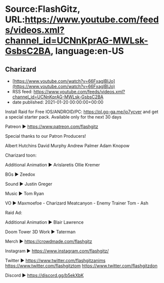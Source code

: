 # Source:FlashGitz, URL:https://www.youtube.com/feeds/videos.xml?channel_id=UCNnKprAG-MWLsk-GsbsC2BA, language:en-US

## Charizard
 - [https://www.youtube.com/watch?v=66FxaglBIJo](https://www.youtube.com/watch?v=66FxaglBIJo)
 - RSS feed: https://www.youtube.com/feeds/videos.xml?channel_id=UCNnKprAG-MWLsk-GsbsC2BA
 - date published: 2021-01-20 00:00:00+00:00

Install Raid for Free IOS/ANDROID/PC: https://pl.go-ga.me/jo7ycver and get a special starter pack. Available only for the next 30 days

Patreon ►
https://www.patreon.com/flashgitz

Special thanks to our Patron Producers!

Albert Hutchins
David Murphy
Andrew Palmer
Adam Knopow

Charizard toon:

Additional Animation ► 
Arislaretis
Ollie Kremer

BGs ► 
Zeedox

Sound ►
Justin Greger

Music ►
Tom Ryan

VO ► 
Maxmoefoe - Charizard
Meatcanyon - Enemy Trainer
Tom - Ash

Raid Ad:

Additional Animation ► 
Blair Lawrence

Doom Tower 3D Work ►
Taterman

Merch ►
https://crowdmade.com/flashgitz

Instagram ►
https://www.instagram.com/flashgitz/

Twitter ►
https://www.twitter.com/flashgitzanims
https://www.twitter.com/flashgitztom
https://www.twitter.com/flashgitzdon

Discord ►
https://discord.gg/b5ekXbK


